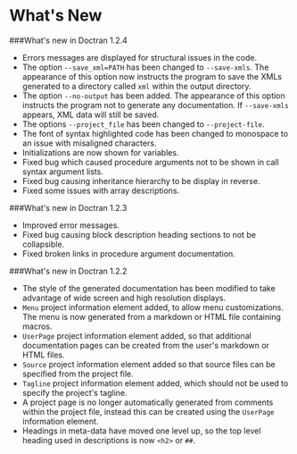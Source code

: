 # What's New

###What's new in Doctran 1.2.4

 * Errors messages are displayed for structural issues in the code.
 * The option `--save_xml=PATH` has been changed to `--save-xmls`. The appearance of this option now instructs the program to save the XMLs generated to a directory called `xml` within the output directory.
 * The option `--no-output` has been added. The appearance of this option instructs the program not to generate any documentation. If `--save-xmls` appears, XML data will still be saved.
 * The options `--project_file` has been changed to `--project-file`.
 * The font of syntax highlighted code has been changed to monospace to an issue with misaligned characters.
 * Initializations are now shown for variables.
 * Fixed bug which caused procedure arguments not to be shown in call syntax argument lists.
 * Fixed bug causing inheritance hierarchy to be display in reverse.
 * Fixed some issues with array descriptions.

###What's new in Doctran 1.2.3

 * Improved error messages.
 * Fixed bug causing block description heading sections to not be collapsible.
 * Fixed broken links in procedure argument documentation.

###What's new in Doctran 1.2.2

 * The style of the generated documentation has been modified to take advantage of wide screen and high resolution displays.
 * `Menu` project information element added, to allow menu customizations. The menu is now generated from a markdown or HTML file containing macros.
 * `UserPage` project information element added, so that additional documentation pages can be created from the user's markdown or HTML files.
 * `Source` project information element added so that source files can be specified from the project file. 
 * `Tagline` project information element added, which should not be used to specify the project's tagline.
 * A project page is no longer automatically generated from comments within the project file, instead this can be created using the `UserPage` information element.
 * Headings in meta-data have moved one level up, so the top level heading used in descriptions is now `<h2>` or `##`.
  




